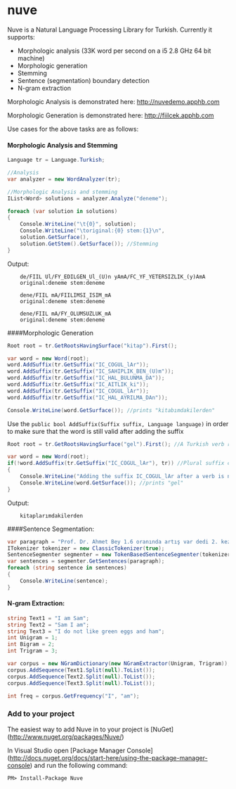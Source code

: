 nuve
===
Nuve is a Natural Language Processing Library for Turkish. Currently it supports:

 - Morphologic analysis (33K word per second on a i5 2.8 GHz 64 bit machine)
 - Morphologic generation
 - Stemming
 - Sentence (segmentation) boundary detection
 - N-gram extraction
 
Morphologic Analysis is demonstrated here: http://nuvedemo.apphb.com

Morphologic Generation is demonstrated here: http://fiilcek.apphb.com

Use cases for the above tasks are as follows: 


#### Morphologic Analysis and Stemming

```c#
Language tr = Language.Turkish;

//Analysis
var analyzer = new WordAnalyzer(tr);

//Morphologic Analysis and stemming
IList<Word> solutions = analyzer.Analyze("deneme");

foreach (var solution in solutions)
{
    Console.WriteLine("\t{0}", solution);
    Console.WriteLine("\toriginal:{0} stem:{1}\n",
    solution.GetSurface(),
    solution.GetStem().GetSurface()); //Stemming
}
```
Output:

```
	de/FIIL Ul/FY_EDILGEN_Ul_(U)n yAmA/FC_YF_YETERSIZLIK_(y)AmA
	original:deneme stem:deneme
	
	dene/FIIL mA/FIILIMSI_ISIM_mA
	original:deneme stem:deneme

	dene/FIIL mA/FY_OLUMSUZLUK_mA
	original:deneme stem:deneme
```

####Morphologic Generation

```c#
Root root = tr.GetRootsHavingSurface("kitap").First();

var word = new Word(root);
word.AddSuffix(tr.GetSuffix("IC_COGUL_lAr"));
word.AddSuffix(tr.GetSuffix("IC_SAHIPLIK_BEN_(U)m"));
word.AddSuffix(tr.GetSuffix("IC_HAL_BULUNMA_DA"));
word.AddSuffix(tr.GetSuffix("IC_AITLIK_ki"));
word.AddSuffix(tr.GetSuffix("IC_COGUL_lAr"));
word.AddSuffix(tr.GetSuffix("IC_HAL_AYRILMA_DAn"));

Console.WriteLine(word.GetSurface()); //prints "kitabımdakilerden"
```

Use the `public bool AddSuffix(Suffix suffix, Language language)` in order to make sure that the word is still valid after adding the suffix

```c#
Root root = tr.GetRootsHavingSurface("gel").First(); //A Turkish verb root 

var word = new Word(root);
if(!word.AddSuffix(tr.GetSuffix("IC_COGUL_lAr"), tr)) //Plural suffix can not be appended to verbs!
{
    Console.WriteLine("Adding the suffix IC_COGUL_lAr after a verb is not valid!");
    Console.WriteLine(word.GetSurface()); //prints "gel"
}

```

Output:
```
	kitaplarımdakilerden
```

####Sentence Segmentation:     

```c#
var paragraph = "Prof. Dr. Ahmet Bey 1.6 oranında artış var dedi 2. kez. E-posta adresi ahmet.bilir@prof.dr imiş! Doğru mu?";
ITokenizer tokenizer = new ClassicTokenizer(true);
SentenceSegmenter segmenter = new TokenBasedSentenceSegmenter(tokenizer);
var sentences = segmenter.GetSentences(paragraph);
foreach (string sentence in sentences)
{
	Console.WriteLine(sentence);
}
```

#### N-gram Extraction:     

```c#
string Text1 = "I am Sam";
string Text2 = "Sam I am";
string Text3 = "I do not like green eggs and ham";
int Unigram = 1;
int Bigram = 2;
int Trigram = 3;

var corpus = new NGramDictionary(new NGramExtractor(Unigram, Trigram));
corpus.AddSequence(Text1.Split(null).ToList());
corpus.AddSequence(Text2.Split(null).ToList());
corpus.AddSequence(Text3.Split(null).ToList());

int freq = corpus.GetFrequency("I", "am");
```
 
### Add to your project

The easiest way to add Nuve in to your project is [NuGet] (http://www.nuget.org/packages/Nuve/)

In Visual Studio open [Package Manager Console] (http://docs.nuget.org/docs/start-here/using-the-package-manager-console) and run the following command:
   
  

    PM> Install-Package Nuve



